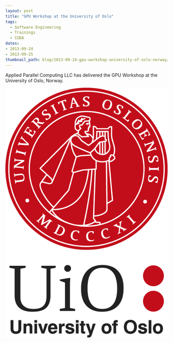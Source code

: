 ```yaml
---
layout: post
title: "GPU Workshop at the University of Oslo"
tags:
  - Software Engineering
  - Trainings
  - CUDA
dates:
- 2013-09-24
- 2013-09-25
thumbnail_path: blog/2013-09-24-gpu-workshop-university-of-oslo-norway/university_logo.png
---
```


Applied Parallel Computing LLC has delivered the GPU Workshop at the University of Oslo, Norway.

![alt text](\assets\img\blog\2013-09-24-gpu-workshop-university-of-oslo-norway\university_logo.png "Logo Title Text 1")
